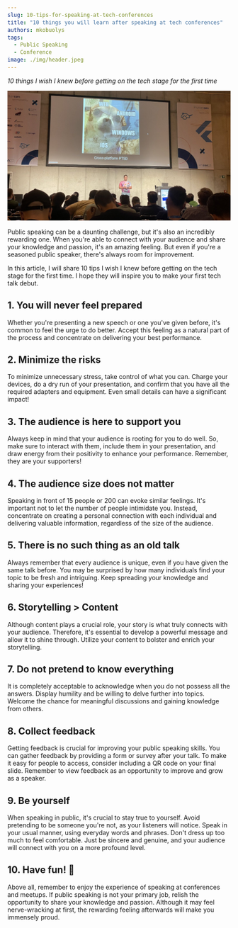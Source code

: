 ```yaml
---
slug: 10-tips-for-speaking-at-tech-conferences
title: "10 things you will learn after speaking at tech conferences"
authors: mkobuolys
tags:
  - Public Speaking
  - Conference
image: ./img/header.jpeg
---
```


_10 things I wish I knew before getting on the tech stage for the first time_

![Header image - Me on the Fluttercon 2023 stage](./img/header.jpeg)

Public speaking can be a daunting challenge, but it's also an incredibly rewarding one. When you're able to connect with your audience and share your knowledge and passion, it's an amazing feeling. But even if you're a seasoned public speaker, there's always room for improvement.

In this article, I will share 10 tips I wish I knew before getting on the tech stage for the first time. I hope they will inspire you to make your first tech talk debut.

<!--truncate-->

## 1. You will never feel prepared

Whether you're presenting a new speech or one you've given before, it's common to feel the urge to do better. Accept this feeling as a natural part of the process and concentrate on delivering your best performance.

## 2️. Minimize the risks

To minimize unnecessary stress, take control of what you can. Charge your devices, do a dry run of your presentation, and confirm that you have all the required adapters and equipment. Even small details can have a significant impact!

## 3. The audience is here to support you

Always keep in mind that your audience is rooting for you to do well. So, make sure to interact with them, include them in your presentation, and draw energy from their positivity to enhance your performance. Remember, they are your supporters!

## 4. The audience size does not matter

Speaking in front of 15 people or 200 can evoke similar feelings. It's important not to let the number of people intimidate you. Instead, concentrate on creating a personal connection with each individual and delivering valuable information, regardless of the size of the audience.

## 5. There is no such thing as an old talk

Always remember that every audience is unique, even if you have given the same talk before. You may be surprised by how many individuals find your topic to be fresh and intriguing. Keep spreading your knowledge and sharing your experiences!

## 6. Storytelling > Content

Although content plays a crucial role, your story is what truly connects with your audience. Therefore, it's essential to develop a powerful message and allow it to shine through. Utilize your content to bolster and enrich your storytelling.

## 7. Do not pretend to know everything

It is completely acceptable to acknowledge when you do not possess all the answers. Display humility and be willing to delve further into topics. Welcome the chance for meaningful discussions and gaining knowledge from others.

## 8. Collect feedback

Getting feedback is crucial for improving your public speaking skills. You can gather feedback by providing a form or survey after your talk. To make it easy for people to access, consider including a QR code on your final slide. Remember to view feedback as an opportunity to improve and grow as a speaker.

## 9. Be yourself

When speaking in public, it's crucial to stay true to yourself. Avoid pretending to be someone you're not, as your listeners will notice. Speak in your usual manner, using everyday words and phrases. Don't dress up too much to feel comfortable. Just be sincere and genuine, and your audience will connect with you on a more profound level.

## 10. Have fun! 🎉

Above all, remember to enjoy the experience of speaking at conferences and meetups. If public speaking is not your primary job, relish the opportunity to share your knowledge and passion. Although it may feel nerve-wracking at first, the rewarding feeling afterwards will make you immensely proud.
